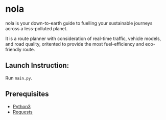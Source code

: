 # nola

nola is your down-to-earth guide to fuelling your sustainable journeys across a less-polluted planet.

It is a route planner with consideration of real-time traffic, vehicle models, and road quality, oritented to provide the most fuel-efficiency and eco-friendly route.



## Launch Instruction:

Run `main.py`.



## Prerequisites

- [Python3](https://www.python.org/downloads/)
- [Requests](https://docs.python-requests.org/en/latest/)
